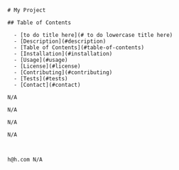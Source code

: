 
    # My Project 

    ## Table of Contents 

      - [to do title here](# to do lowercase title here)
      - [Description](#description)
      - [Table of Contents](#table-of-contents)
      - [Installation](#installation)
      - [Usage](#usage)
      - [License](#license)
      - [Contributing](#contributing)
      - [Tests](#tests)
      - [Contact](#contact)

    N/A

    N/A

    N/A

    N/A

    

    h@h.com N/A
  